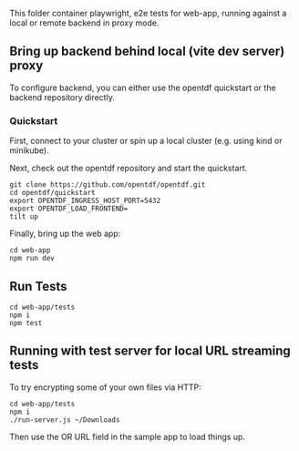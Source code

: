 This folder container playwright, e2e tests for web-app,
running against a local or remote backend in proxy mode.


## Bring up backend behind local (vite dev server) proxy

To configure backend, you can either use the opentdf quickstart
or the backend repository directly.

### Quickstart

First, connect to your cluster or spin up a local cluster (e.g. using kind or minikube).

Next, check out the opentdf repository and start the quickstart.
```
git clone https://github.com/opentdf/opentdf.git
cd opentdf/quickstart
export OPENTDF_INGRESS_HOST_PORT=5432
export OPENTDF_LOAD_FRONTEND=
tilt up
```

Finally, bring up the web app:

```
cd web-app
npm run dev
```

## Run Tests

```
cd web-app/tests
npm i
npm test
```


## Running with test server for local URL streaming tests

To try encrypting some of your own files via HTTP:

```
cd web-app/tests
npm i
./run-server.js ~/Downloads
```

Then use the OR URL field in the sample app to load things up.
